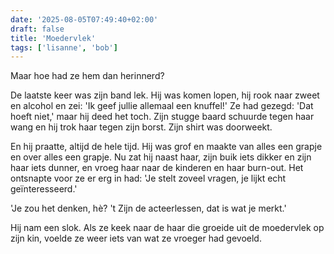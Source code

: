 ```yaml
---
date: '2025-08-05T07:49:40+02:00'
draft: false
title: 'Moedervlek'
tags: ['lisanne', 'bob']
---
```


Maar hoe had ze hem dan herinnerd? 

De laatste keer was zijn band lek. Hij was komen lopen, hij rook naar zweet en alcohol en zei: 'Ik geef jullie allemaal een knuffel!' Ze had gezegd: 'Dat hoeft niet,' maar hij deed het toch. Zijn stugge baard schuurde tegen haar wang en hij trok haar tegen zijn borst. Zijn shirt was doorweekt.

En hij praatte, altijd de hele tijd. Hij was grof en maakte van alles een grapje en over alles een grapje. Nu zat hij naast haar, zijn buik iets dikker en zijn haar iets dunner, en vroeg haar naar de kinderen en haar burn-out. Het ontsnapte voor ze er erg in had: 'Je stelt zoveel vragen, je lijkt echt geïnteresseerd.'

'Je zou het denken, hè? 't Zijn de acteerlessen, dat is wat je merkt.'

Hij nam een slok. Als ze keek naar de haar die groeide uit de moedervlek op zijn kin, voelde ze weer iets van wat ze vroeger had gevoeld.
